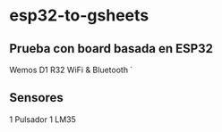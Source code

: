# esp32-to-gsheets

## Prueba con board basada en ESP32
Wemos D1 R32 WiFi & Bluetooth `

## Sensores
1 Pulsador 
1 LM35

